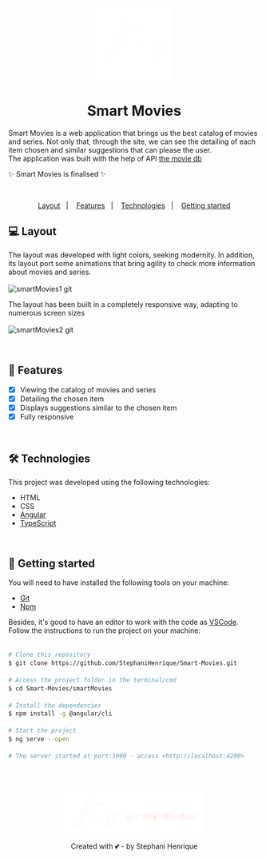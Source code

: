 <p align="center">
  <img src="https://github.com/StephaniHenrique/Smart-Movies/blob/main/smartMovies/src/assets/img/logo.png" width="150" />
</p>

<h1 align="center">
  Smart Movies
</h1>

Smart Movies is a web application that brings us the best catalog of movies and series. Not only that, through the site, we can see the detailing of each item chosen and similar suggestions that can please the user.
<br/>
The application was built with the help of API [the movie db](https://www.themoviedb.org/)

✨ Smart Movies is finalised ✨

<br/>

<p align="center"> 
  <a href="#-layout">Layout</a>&nbsp;&nbsp;&nbsp;|&nbsp;&nbsp;&nbsp;
  <a href="#-features">Features</a>&nbsp;&nbsp;&nbsp;|&nbsp;&nbsp;&nbsp;
  <a href="#-technologies">Technologies</a>&nbsp;&nbsp;&nbsp;|&nbsp;&nbsp;&nbsp;
  <a href="#-getting-started">Getting started</a>
</p>

## 💻 Layout 

The layout was developed with light colors, seeking modernity. In addition, its layout port some animations that bring agility to check more information about movies and series.
<br/><br/>
![smartMovies1 git](https://github.com/StephaniHenrique/Smart-Movies/blob/main/readme_files/SmartMovies1.gif)

The layout has been built in a completely responsive way, adapting to numerous screen sizes
<br/><br/>
![smartMovies2 git](https://github.com/StephaniHenrique/Smart-Movies/blob/main/readme_files/SmartMovies2.gif)

<br/>

## 📌 Features
- [x] Viewing the catalog of movies and series
- [x] Detailing the chosen item
- [x] Displays suggestions similar to the chosen item
- [x] Fully responsive

<br/>

## 🛠 Technologies 
This project was developed using the following technologies:
- HTML
- CSS
- [Angular](https://angular.io/)
- [TypeScript](https://www.typescriptlang.org/)

<br/>

## 🚀 Getting started

You will need to have installed the following tools on your machine:
- [Git](https://git-scm.com)
- [Npm](https://www.npmjs.com/)

Besides, it's good to have an editor to work with the code as [VSCode](https://code.visualstudio.com/).  
Follow the instructions to run the project on your machine: 

```bash

# Clone this repository
$ git clone https://github.com/StephaniHenrique/Smart-Movies.git

# Access the project folder in the terminal/cmd
$ cd Smart-Movies/smartMovies

# Install the dependencies
$ npm install -g @angular/cli

# Start the project
$ ng serve --open

# The server started at port:3000 - access <http://localhost:4200>
```

<br/><br/>


<p align="center">
  <img src="https://github.com/StephaniHenrique/Smart-Movies/blob/main/readme_files/logo2.png" width="280" />
</p>

<p align="center">
  Created with 💕 - by Stephani Henrique
 </p>
